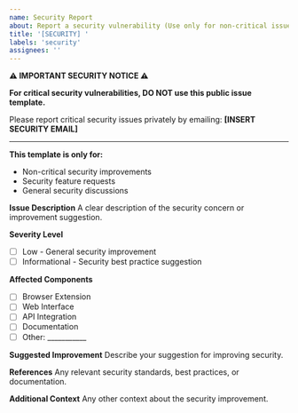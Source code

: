 ```yaml
---
name: Security Report
about: Report a security vulnerability (Use only for non-critical issues)
title: '[SECURITY] '
labels: 'security'
assignees: ''
---
```


**⚠️ IMPORTANT SECURITY NOTICE ⚠️**

**For critical security vulnerabilities, DO NOT use this public issue template.**

Please report critical security issues privately by emailing: **[INSERT SECURITY EMAIL]**

---

**This template is only for:**
- Non-critical security improvements
- Security feature requests
- General security discussions

**Issue Description**
A clear description of the security concern or improvement suggestion.

**Severity Level**
- [ ] Low - General security improvement
- [ ] Informational - Security best practice suggestion

**Affected Components**
- [ ] Browser Extension
- [ ] Web Interface
- [ ] API Integration
- [ ] Documentation
- [ ] Other: ___________

**Suggested Improvement**
Describe your suggestion for improving security.

**References**
Any relevant security standards, best practices, or documentation.

**Additional Context**
Any other context about the security improvement.